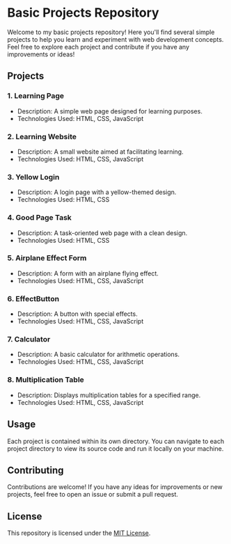 # Basic Projects Repository

Welcome to my basic projects repository! Here you'll find several simple projects to help you learn and experiment with web development concepts. Feel free to explore each project and contribute if you have any improvements or ideas!

## Projects

### 1. Learning Page
- Description: A simple web page designed for learning purposes.
- Technologies Used: HTML, CSS, JavaScript

### 2. Learning Website
- Description: A small website aimed at facilitating learning.
- Technologies Used: HTML, CSS, JavaScript

### 3. Yellow Login
- Description: A login page with a yellow-themed design.
- Technologies Used: HTML, CSS

### 4. Good Page Task
- Description: A task-oriented web page with a clean design.
- Technologies Used: HTML, CSS

### 5. Airplane Effect Form
- Description: A form with an airplane flying effect.
- Technologies Used: HTML, CSS, JavaScript

### 6. EffectButton
- Description: A button with special effects.
- Technologies Used: HTML, CSS, JavaScript

### 7. Calculator
- Description: A basic calculator for arithmetic operations.
- Technologies Used: HTML, CSS, JavaScript

### 8. Multiplication Table
- Description: Displays multiplication tables for a specified range.
- Technologies Used: HTML, CSS, JavaScript

## Usage

Each project is contained within its own directory. You can navigate to each project directory to view its source code and run it locally on your machine.

## Contributing

Contributions are welcome! If you have any ideas for improvements or new projects, feel free to open an issue or submit a pull request.

## License

This repository is licensed under the [MIT License](LICENSE).
